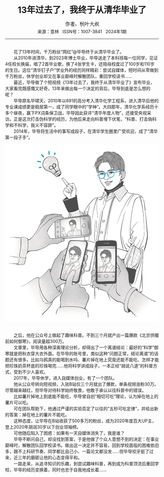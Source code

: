 # <center>13年过去了，我终于从清华毕业了</center>

<div align=center><img src="https://raw.githubusercontent.com/leaguecn/magazines/main/img_authors/%25d7%25f7%25d5%25df%25a3%25ba%25c7%25ef%25d2%25b6%25b4%25f3%25ca%25e5.jpg"></div>

<center>来源：意林   ISSN号：1007-3841   2024年1期</center>

* * *

<br>　　花了13年时间，千万粉丝“网红”@毕导终于从清华毕业了。  
　　从2010年进清华，到2023年博士毕业，毕导送走了本科班每一位同学，见证4任校长换届，唱了2首毕业歌，换了4张学生卡，还陪母校度过了100岁和110岁的生日。这位“清华钉子户”学业外的经历同样精彩：尝试自媒体，短时间从零做到千万粉丝，休学创业却又在事业巅峰时解散团队，重回学校读书……  
　　最近，毕导做了个短视频《13年过去了，我终于从清华毕业了》宣布毕业，大家看完既感慨又好奇，13年来做出每一个决定的背后，毕导到底是怎么想的呢？  
　　毕导原名毕啸天，2010年以691的高分考入清华化学工程系，进入清华后他的专业课成绩更是稳居第一，成了同学眼中的“学神”。大四那年，清华化学系经历十多个昼夜，赢下PX词条保卫战，毕导因此获评“清华年度人物”，还接受央视采访。正是这次打击伪科学的经历，为他后来走向科普埋下伏笔，“科普、打击偽科学和不科学，我义不容辞”。  
　　2014年，毕导将生活中的事写成段子，在清华学生圈里广受欢迎，成了“清华第一段子手”。

![](https://raw.githubusercontent.com/leaguecn/magazines/main/img/yili20240122-1-l.jpg)

  
<br>　　之后，他在公众号上做起了趣味科普。不到三个月就产出一篇爆款《北京供暖前如何御寒》，阅读量超300万。  
　　文章里，毕导用各种深奥理论分析，却得出了一个离谱结论：最好的“科学”御寒就是把秋衣穿大衣外面。在毕导的账号里，类似这种“问题正常，结论离谱”的话题还有很多。比如乌鸦真的能喝到水吗、薯片掉在地上究竟还能不能吃、怎样才能把珍珠奶茶杯底的珍珠喝完……他将科学讲成段子，一本正经“胡说八道”的科普方式，受到不少人喜欢。  
　　2017年，毕导休学，进入自媒体创业，有了一个团队。  
　　他从公众号转向短视频，入驻B站仅三个月就出了爆款，单条视频涨粉30万。尽管越来越红，但毕导对待科学始终敬畏，他敢于承认以往科普中的错误。  
　　比如薯片掉地上到底能不能吃，毕导曾自创“相切可吃”理论，认为掉在地上的薯片可以吃。  
　　可在团队帮助下，他通过严谨的实验否定了以往的“五秒可吃定律”，并给出新的答案：掉在地上的薯片不能吃。  
　　这种态度，让毕导在B站收获了500多万的粉丝，成为2020年度百大UP主，登上2020年胡润30岁以下创业领袖榜。  
　　可他随后陷入了困惑：如果有一天自媒体消失了，我是谁？  
　　毕导不断问自己，却没找到答案，于是他做了个众人意想不到的决定：在事业巅峰时，解散团队回学校读书。做出这一决定并不容易，回到学校面临的困难依旧多，跟不上科研节奏、同学都比自己小、一篇论文都没发……但毕导咬牙挺了过来，近三年的磨砺让他的心态变得平和。  
　　一路走来，从追寻知识的乐趣，到尝试趣味科普，再到成为科普顶流后重回学校，毕导的经历变换着，同时也忠于自我地成长着……
